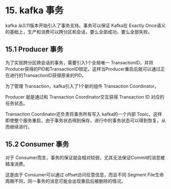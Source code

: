 # 15. kafka 事务

kafka 从0.11版本开始引入了事务支持。事务可以保证 Kafka在 Exactly Once语义的基础上，生产和消费可以跨分区和会话，要么全部成功，要么全部失败。

## 15.1 Producer 事务

为了实现跨分区跨会话的事务，需要引入1个全局唯一 TransactionID，并将 Producer获得的PID和TransactionID绑定。这样当Producer重启后就可以通过正在进行的TransactionID获得原来的PID。


为了管理 Transaction，kafka引入了1个新的组件 Transaction Coordinator。

Producer 就是通过和 Transaction Coordinator交互获得 Transaction ID 对应的任务状态。

Transaction Coordinator还负责将事务所有写入 kafka的一个内部 Topic，这样即使整个服务重启，由于事务状态得到保存，进行中的事务状态可以得到恢复，从而继续进行。


## 15.2 Consumer 事务

对于 Consumer而言，事务的保证就会相对较弱，尤其无法保证Commit的消息被精准消费。

这是由于 Consumer可以通过 offset访问任意信息，而且不同 Segment File生命周期不同，同一事务的消息可能会出现重启后被删除的情况。